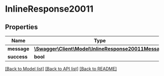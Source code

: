 # InlineResponse20011

## Properties
Name | Type | Description | Notes
------------ | ------------- | ------------- | -------------
**message** | [**\Swagger\Client\Model\InlineResponse20011Message**](InlineResponse20011Message.md) |  | [optional] 
**success** | **bool** |  | [optional] 

[[Back to Model list]](../../README.md#documentation-for-models) [[Back to API list]](../../README.md#documentation-for-api-endpoints) [[Back to README]](../../README.md)

